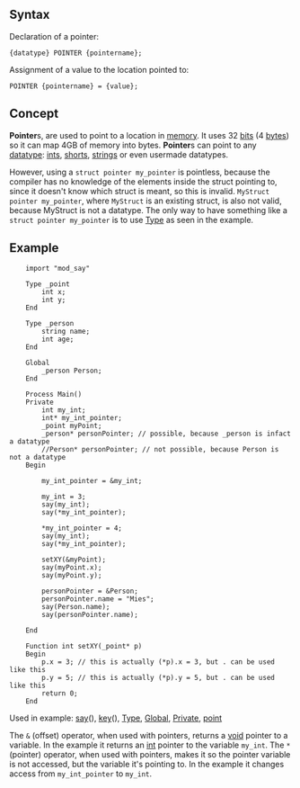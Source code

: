 Syntax
------

Declaration of a pointer:
```
{datatype} POINTER {pointername};
```

Assignment of a value to the location pointed to:
```
POINTER {pointername} = {value};
```

Concept
-------

**Pointer**s, are used to point to a location in
[memory](#memory). It uses 32 [bits](#bit) (4
[bytes](#byte)) so it can map 4GB of memory into bytes.
**Pointer**s can point to any [datatype](#datatype):
[ints](#int), [shorts](#short),
[strings](#string) or even usermade datatypes.

However, using a `struct pointer my_pointer` is pointless, 
because the compiler has no knowledge of the elements 
inside the struct pointing to, since it doesn't know 
which struct is meant, so this is invalid.
`MyStruct pointer my_pointer`, where `MyStruct` is an existing struct, is
also not valid, because MyStruct is not a datatype. The only way to have
something like a `struct pointer my_pointer` is to use
[Type](#type) as seen in the example.

Example
-------

```
    import "mod_say"

    Type _point
        int x;
        int y;
    End

    Type _person
        string name;
        int age;
    End

    Global
        _person Person;
    End

    Process Main()
    Private
        int my_int;
        int* my_int_pointer;
        _point myPoint;
        _person* personPointer; // possible, because _person is infact a datatype
        //Person* personPointer; // not possible, because Person is not a datatype
    Begin

        my_int_pointer = &my_int;

        my_int = 3;
        say(my_int);
        say(*my_int_pointer);
      
        *my_int_pointer = 4;
        say(my_int);
        say(*my_int_pointer);

        setXY(&myPoint);
        say(myPoint.x);
        say(myPoint.y);

        personPointer = &Person;
        personPointer.name = "Mies";
        say(Person.name);
        say(personPointer.name);

    End

    Function int setXY(_point* p)
    Begin
        p.x = 3; // this is actually (*p).x = 3, but . can be used like this
        p.y = 5; // this is actually (*p).y = 5, but . can be used like this
        return 0;
    End
```

Used in example: [say](#say)(), [key](#key)(),
[Type](#type), [Global](#global),
[Private](#private), [point](#point)

The `&` (offset) operator, when used with pointers, returns a
[void](#void) pointer to a variable. In the example it returns
an [int](#int) pointer to the variable `my_int`. The `*`
(pointer) operator, when used with pointers, makes it so the pointer
variable is not accessed, but the variable it's pointing to. In the
example it changes access from `my_int_pointer` to `my_int`.
